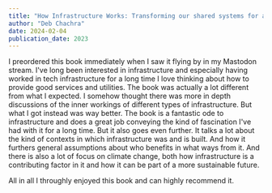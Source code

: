```yaml
---
title: "How Infrastructure Works: Transforming our shared systems for a changed world"
author: "Deb Chachra"
date: 2024-02-04
publication_date: 2023
---
```


I preordered this book immediately when I saw it flying by in my Mastodon stream. I've long been interested in infrastructure and especially having worked in tech infrastructure for a long time I love thinking about how to provide good services and utilities. The book was actually a lot different from what I expected. I somehow thought there was more in depth discussions of the inner workings of different types of infrastructure. But what I got instead was way better. The book is a fantastic ode to infrastructure and does a great job conveying the kind of fascination I've had with it for a long time. But it also goes even further. It talks a lot about the kind of contexts in which infrastructure was and is built. And how it furthers general assumptions about who benefits in what ways from it. And there is also a lot of focus on climate change, both how infrastructure is a contributing factor in it and how it can be part of a more sustainable future. 

All in all I throughly enjoyed this book and can highly recommend it. 